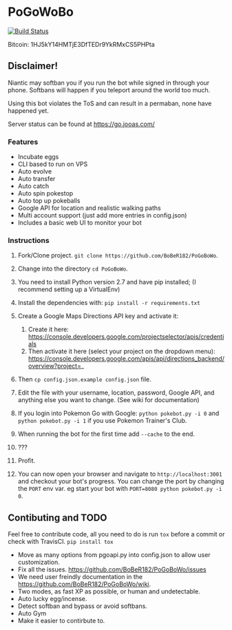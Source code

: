 PoGoWoBo
========
[![Build Status](https://travis-ci.org/BoBeR182/PoGoBoWo.svg?branch=master)](https://travis-ci.org/BoBeR182/PoGoBoWo)

Bitcoin: 1HJ5kY14HMTjE3DfTEDr9YkRMxCS5PHPta

## Disclaimer! 
Niantic may softban you if you run the bot while signed in through your phone.
Softbans will happen if you teleport around the world too much.

Using this bot violates the ToS and can result in a permaban, none have happened yet.

Server status can be found at https://go.jooas.com/

### Features
+ Incubate eggs
+ CLI based to run on VPS
+ Auto evolve
+ Auto transfer
+ Auto catch
+ Auto spin pokestop
+ Auto top up pokeballs
+ Google API for location and realistic walking paths
+ Multi account support (just add more entries in config.json)
+ Includes a basic web UI to monitor your bot

### Instructions
1. Fork/Clone project. `git clone https://github.com/BoBeR182/PoGoBoWo`.
2. Change into the directory `cd PoGoBoWo`.
3. You need to install Python version 2.7 and have pip installed; (I recommend setting up a VirtualEnv)
4. Install the dependencies with: `pip install -r requirements.txt`
5. Create a Google Maps Directions API key and activate it:
    1. Create it here: https://console.developers.google.com/projectselector/apis/credentials
    2. Then activate it here (select your project on the dropdown menu): https://console.developers.google.com/apis/api/directions_backend/overview?project=_
6. Then `cp config.json.example config.json` file.
7. Edit the file with your username, location, password, Google API, and anything else you want to change. (See wiki for documentation)
8. If you login into Pokemon Go with Google: `python pokebot.py -i 0` and `python pokebot.py -i 1` if you use Pokemon Trainer's Club.
9. When running the bot for the first time add `--cache` to the end.
10. ???
11. Profit.

99. You can now open your browser and navigate to `http://localhost:3001` and checkout your bot's progress.
You can change the port by changing the `PORT` env var. eg start your bot with `PORT=8080 python pokebot.py -i 0`.

## Contibuting and TODO

Feel free to contribute code, all you need to do is run `tox` before a commit or check with TravisCI.
`pip install tox`

+ Move as many options from pgoapi.py into config.json to allow user customization.
+ Fix all the issues. https://github.com/BoBeR182/PoGoBoWo/issues
+ We need user freindly documentation in the https://github.com/BoBeR182/PoGoBoWo/wiki.
+ Two modes, as fast XP as possible, or human and undetectable.
+ Auto lucky egg/incense.
+ Detect softban and bypass or avoid softbans.
+ Auto Gym
+ Make it easier to contirbute to.
